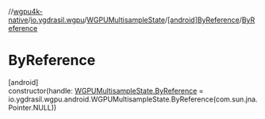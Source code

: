 //[wgpu4k-native](../../../../index.md)/[io.ygdrasil.wgpu](../../index.md)/[WGPUMultisampleState](../index.md)/[[android]ByReference](index.md)/[ByReference](-by-reference.md)

# ByReference

[android]\
constructor(handle: [WGPUMultisampleState.ByReference](../../../io.ygdrasil.wgpu.android/-w-g-p-u-multisample-state/-by-reference/index.md) = io.ygdrasil.wgpu.android.WGPUMultisampleState.ByReference(com.sun.jna.Pointer.NULL))